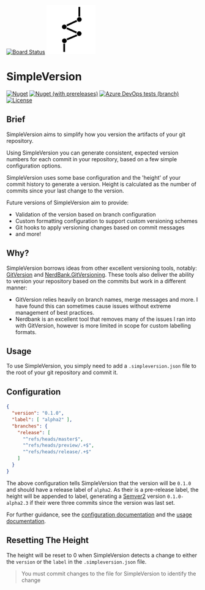 [![Board Status](https://dev.azure.com/Kieranties/bcfc93d7-b67e-44a7-98f2-dee50418980b/c51434c9-f07f-4026-a750-7c18ed218a1a/_apis/work/boardbadge/f470a337-99ab-4e16-9b14-73e64dda47d5)](https://dev.azure.com/Kieranties/bcfc93d7-b67e-44a7-98f2-dee50418980b/_boards/board/t/c51434c9-f07f-4026-a750-7c18ed218a1a/Microsoft.RequirementCategory)
![Logo]

SimpleVersion
=============
[![Nuget](https://img.shields.io/nuget/v/SimpleVersion.Core.svg?logo=nuget)][NugetRel]
[![Nuget (with prereleases)](https://img.shields.io/nuget/vpre/SimpleVersion.Core.svg?logo=nuget)][NugetPre]
[![Azure DevOps tests (branch)](https://img.shields.io/azure-devops/tests/Kieranties/SimpleVersion/1/master.svg?logo=azuredevops)][AzureRelease]
[![License](https://img.shields.io/github/license/Kieranties/SimpleVersion.svg?logo=github)][License]

Brief
-----

SimpleVersion aims to simplify how you version the artifacts of your git repository.

Using SimpleVersion you can generate consistent, expected version numbers for
each commit in your repository, based on a few simple configuration options.

SimpleVersion uses some base configuration and the 'height' of your commit history
to generate a version.  Height is calculated as the number of commits since your
last change to the version.

Future versions of SimpleVersion aim to provide:
+ Validation of the version based on branch configuration
+ Custom formatting configuration to support custom versioning schemes
+ Git hooks to apply versioning changes based on commit messages
+ and more!

Why?
----

SimpleVersion borrows ideas from other excellent versioning tools, notably:
[GitVersion] and [NerdBank.GitVersioning][NerdBank]. These tools also deliver
the ability to version your repository based on the commits but work in a
different manner:
+ GitVersion relies heavily on branch names, merge messages and more. I have found this
can sometimes cause issues without extreme management of best practices.
+ Nerdbank is an excellent tool that removes many of the issues I ran into with
GitVersion, however is more limited in scope for custom labelling formats.

Usage
-----

To use SimpleVersion, you simply need to add a `.simpleversion.json` file to the
root of your git repository and commit it.

## Configuration

```json
{
  "version": "0.1.0",
  "label": [ "alpha2" ],
  "branches": {
    "release": [
      "^refs/heads/master$",
      "^refs/heads/preview/.+$",
      "^refs/heads/release/.+$"
    ]
  }
}
```
The above configuration tells SimpleVersion that the version will be `0.1.0` and
should have a release label of `alpha2`.  As their is a pre-release label, the
height will be appended to label, generating a [Semver2] version `0.1.0-alpha2.3`
if their were three commits since the version was last set.

For further guidance, see the [configuration documentation][ConfigDoc] and the [usage documentation][UsageDoc].

Resetting The Height
--------------------

The height will be reset to 0 when SimpleVersion detects a change to either the
`version` or the `label` in the `.simpleversion.json` file.

> You must commit changes to the file for SimpleVersion to identify the change

[logo]:         /docs/img/logo.png
[semver2]:      https://semver.org/spec/v2.0.0.html
[GitVersion]:   https://github.com/GitTools/GitVersion
[NerdBank]:     https://github.com/aarnott/Nerdbank.GitVersioning
[ConfigDoc]:    /docs/Configuration.md
[UsageDoc]:     /docs/Usage.md
[License]:      /LICENSE
[NugetPre]:     https://www.nuget.org/packages?q=simpleversion
[NugetRel]:     https://www.nuget.org/packages?q=simpleversion&prerel=false
[AzureRelease]: https://dev.azure.com/Kieranties/SimpleVersion/_build?definitionId=1